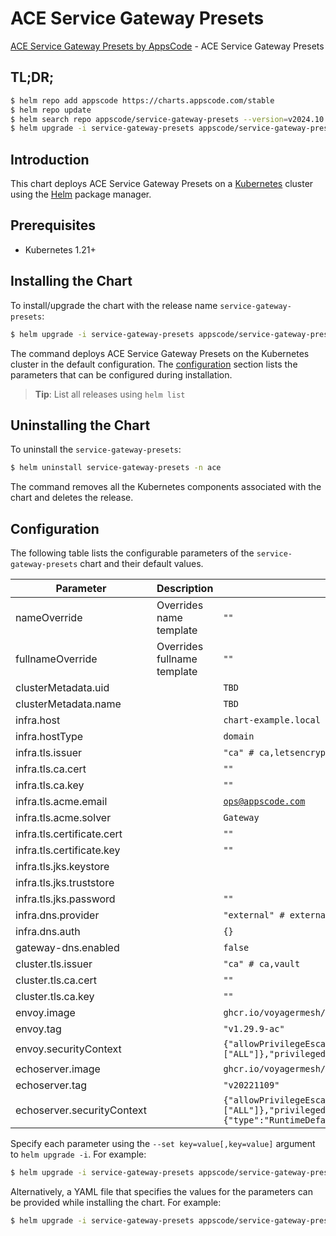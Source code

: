 # ACE Service Gateway Presets

[ACE Service Gateway Presets by AppsCode](https://github.com/appscode-cloud) - ACE Service Gateway Presets

## TL;DR;

```bash
$ helm repo add appscode https://charts.appscode.com/stable
$ helm repo update
$ helm search repo appscode/service-gateway-presets --version=v2024.10.24
$ helm upgrade -i service-gateway-presets appscode/service-gateway-presets -n ace --create-namespace --version=v2024.10.24
```

## Introduction

This chart deploys ACE Service Gateway Presets on a [Kubernetes](http://kubernetes.io) cluster using the [Helm](https://helm.sh) package manager.

## Prerequisites

- Kubernetes 1.21+

## Installing the Chart

To install/upgrade the chart with the release name `service-gateway-presets`:

```bash
$ helm upgrade -i service-gateway-presets appscode/service-gateway-presets -n ace --create-namespace --version=v2024.10.24
```

The command deploys ACE Service Gateway Presets on the Kubernetes cluster in the default configuration. The [configuration](#configuration) section lists the parameters that can be configured during installation.

> **Tip**: List all releases using `helm list`

## Uninstalling the Chart

To uninstall the `service-gateway-presets`:

```bash
$ helm uninstall service-gateway-presets -n ace
```

The command removes all the Kubernetes components associated with the chart and deletes the release.

## Configuration

The following table lists the configurable parameters of the `service-gateway-presets` chart and their default values.

|         Parameter          |         Description         |                                                                                                      Default                                                                                                      |
|----------------------------|-----------------------------|-------------------------------------------------------------------------------------------------------------------------------------------------------------------------------------------------------------------|
| nameOverride               | Overrides name template     | <code>""</code>                                                                                                                                                                                                   |
| fullnameOverride           | Overrides fullname template | <code>""</code>                                                                                                                                                                                                   |
| clusterMetadata.uid        |                             | <code>TBD</code>                                                                                                                                                                                                  |
| clusterMetadata.name       |                             | <code>TBD</code>                                                                                                                                                                                                  |
| infra.host                 |                             | <code>chart-example.local</code>                                                                                                                                                                                  |
| infra.hostType             |                             | <code>domain</code>                                                                                                                                                                                               |
| infra.tls.issuer           |                             | <code>"ca" # ca,letsencrypt,letsencrypt-staging</code>                                                                                                                                                            |
| infra.tls.ca.cert          |                             | <code>""</code>                                                                                                                                                                                                   |
| infra.tls.ca.key           |                             | <code>""</code>                                                                                                                                                                                                   |
| infra.tls.acme.email       |                             | <code>ops@appscode.com</code>                                                                                                                                                                                     |
| infra.tls.acme.solver      |                             | <code>Gateway</code>                                                                                                                                                                                              |
| infra.tls.certificate.cert |                             | <code>""</code>                                                                                                                                                                                                   |
| infra.tls.certificate.key  |                             | <code>""</code>                                                                                                                                                                                                   |
| infra.tls.jks.keystore     |                             | <code></code>                                                                                                                                                                                                     |
| infra.tls.jks.truststore   |                             | <code></code>                                                                                                                                                                                                     |
| infra.tls.jks.password     |                             | <code>""</code>                                                                                                                                                                                                   |
| infra.dns.provider         |                             | <code>"external" # external,cloudflare,route53,cloudDNS</code>                                                                                                                                                    |
| infra.dns.auth             |                             | <code>{}</code>                                                                                                                                                                                                   |
| gateway-dns.enabled        |                             | <code>false</code>                                                                                                                                                                                                |
| cluster.tls.issuer         |                             | <code>"ca" # ca,vault</code>                                                                                                                                                                                      |
| cluster.tls.ca.cert        |                             | <code>""</code>                                                                                                                                                                                                   |
| cluster.tls.ca.key         |                             | <code>""</code>                                                                                                                                                                                                   |
| envoy.image                |                             | <code>ghcr.io/voyagermesh/envoy</code>                                                                                                                                                                            |
| envoy.tag                  |                             | <code>"v1.29.9-ac"</code>                                                                                                                                                                                         |
| envoy.securityContext      |                             | <code>{"allowPrivilegeEscalation":false,"capabilities":{"drop":["ALL"]},"privileged":false,"runAsNonRoot":true,"runAsUser":65534,"seccompProfile":{"type":"RuntimeDefault"}}</code>                               |
| echoserver.image           |                             | <code>ghcr.io/voyagermesh/echoserver</code>                                                                                                                                                                       |
| echoserver.tag             |                             | <code>"v20221109"</code>                                                                                                                                                                                          |
| echoserver.securityContext |                             | <code>{"allowPrivilegeEscalation":false,"capabilities":{"drop":["ALL"]},"privileged":false,"readOnlyRootFilesystem":true,"runAsNonRoot":true,"runAsUser":65534,"seccompProfile":{"type":"RuntimeDefault"}}</code> |


Specify each parameter using the `--set key=value[,key=value]` argument to `helm upgrade -i`. For example:

```bash
$ helm upgrade -i service-gateway-presets appscode/service-gateway-presets -n ace --create-namespace --version=v2024.10.24 --set clusterMetadata.uid=TBD
```

Alternatively, a YAML file that specifies the values for the parameters can be provided while
installing the chart. For example:

```bash
$ helm upgrade -i service-gateway-presets appscode/service-gateway-presets -n ace --create-namespace --version=v2024.10.24 --values values.yaml
```

